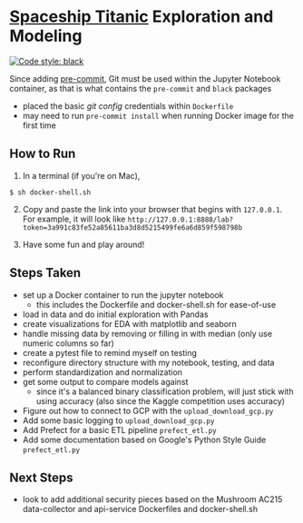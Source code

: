 # [Spaceship Titanic](https://www.kaggle.com/competitions/spaceship-titanic/overview) Exploration and Modeling

[![Code style: black](https://img.shields.io/badge/code%20style-black-000000.svg)](https://github.com/psf/black)

Since adding [pre-commit](https://pre-commit.com/), Git must be used within the Jupyter Notebook container, as that is what contains the `pre-commit` and `black` packages
* placed the basic *git config* credentials within `Dockerfile`
* may need to run `pre-commit install` when running Docker image for the first time

## How to Run

1. In a terminal (if you're on Mac),

```
$ sh docker-shell.sh
```

2. Copy and paste the link into your browser that begins with `127.0.0.1`. For example, it will look like `http://127.0.0.1:8888/lab?token=3a991c83fe52a85611ba3d8d5215499fe6a6d859f598798b`

3. Have some fun and play around!

## Steps Taken

* set up a Docker container to run the jupyter notebook
	* this includes the Dockerfile and docker-shell.sh for ease-of-use
* load in data and do initial exploration with Pandas
* create visualizations for EDA with matplotlib and seaborn
* handle missing data by removing or filling in with median (only use numeric columns so far)
* create a pytest file to remind myself on testing
* reconfigure directory structure with my notebook, testing, and data
* perform standardization and normalization
* get some output to compare models against
	* since it's a balanced binary classification problem, will just stick with using accuracy (also since the Kaggle competition uses accuracy)
* Figure out how to connect to GCP with the `upload_download_gcp.py`
* Add some basic logging to `upload_download_gcp.py`
* Add Prefect for a basic ETL pipeline `prefect_etl.py`
* Add some documentation based on Google's Python Style Guide `prefect_etl.py`

## Next Steps
* look to add additional security pieces based on the Mushroom AC215 data-collector and api-service Dockerfiles and docker-shell.sh
